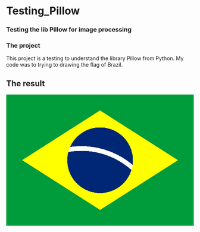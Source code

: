 # Testing_Pillow
### Testing the lib Pillow for image processing

### The project
This project is a testing to understand the library Pillow from Python. 
My code was to trying to drawing the flag of Brazil.

## The result
![Flag](Code/brazil.jpg)
